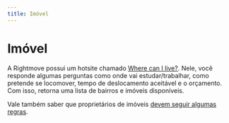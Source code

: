 ```yaml
---
title: Imóvel
---
```


# Imóvel

A Rightmove possui um hotsite chamado [Where can I live?](https://where.rightmove.co.uk). Nele, você responde algumas perguntas como onde vai estudar/trabalhar, como pretende se locomover, tempo de deslocamento aceitável e o orçamento. Com isso, retorna uma lista de bairros e imóveis disponíveis.

Vale também saber que proprietários de imóveis [devem seguir algumas regras](https://landlords.org.uk/news-campaigns/news/tenant-fees-bill-provisions-come-effect-june-2019).

